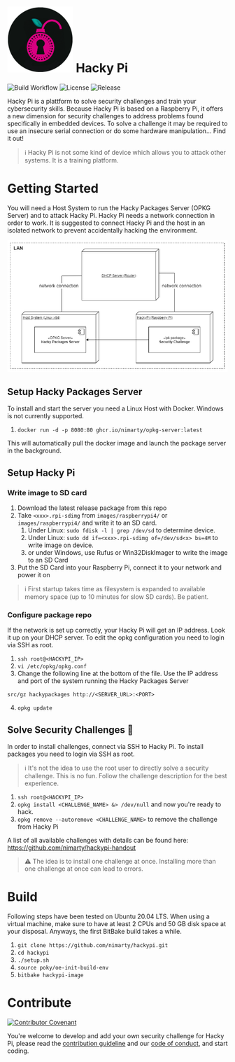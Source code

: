# <img src="res/hackypi_logo.png" width="150"> Hacky Pi 
![Build Workflow](https://github.com/nimarty/hackypi/actions/workflows/main.yml/badge.svg)
![License](https://img.shields.io/github/license/nimarty/hackypi)
![Release](https://img.shields.io/github/v/release/nimarty/hackypi)

Hacky Pi is a plattform to solve security challenges and train your cybersecurity skills. Because Hacky Pi is based on a Raspberry Pi, it offers a new dimension for security challenges to address problems found specifically in embedded devices. To solve a challenge it may be required to use an insecure serial connection or do some hardware manipulation... Find it out! 

> ℹ️ Hacky Pi is not some kind of device which allows you to attack other systems. It is a training platform.

# Getting Started
You will need a Host System to run the Hacky Packages Server (OPKG Server) and to attack Hacky Pi. Hacky Pi needs a network connection in order to work. It is suggested to connect Hacky Pi and the host in an isolated network to prevent accidentally hacking the environment. 

<img src="res/hackypi_deployment.png" width="600">

## Setup Hacky Packages Server
To install and start the server you need a Linux Host with Docker. Windows is not currently supported.
1. `docker run -d -p 8080:80 ghcr.io/nimarty/opkg-server:latest`

This will automatically pull the docker image and launch the package server in the background.

## Setup Hacky Pi
### Write image to SD card
1. Download the latest release package from this repo
1. Take `<xxx>.rpi-sdimg` from `images/raspberrypi4/` or `images/raspberrypi4/` and write it to an SD card.
    1. Under Linux: `sudo fdisk -l | grep /dev/sd` to determine device.
    1. Under Linux: `sudo dd if=<xxx>.rpi-sdimg of=/dev/sd<x> bs=4M` to write image on device.
    1. or under Windows, use Rufus or Win32DiskImager to write the image to an SD Card
1. Put the SD Card into your Raspberry Pi, connect it to your network and power it on

> ℹ️ First startup takes time as filesystem is expanded to available memory space (up to 10 minutes for slow SD cards). Be patient.

### Configure package repo
If the network is set up correctly, your Hacky Pi will get an IP address. Look it up on your DHCP server. To edit the opkg configuration you need to login via SSH as root.
1. `ssh root@<HACKYPI_IP>` 
1. `vi /etc/opkg/opkg.conf`
1. Change the following line at the bottom of the file. Use the IP address and port of the system running the Hacky Packages Server
```
src/gz hackypackages http://<SERVER_URL>:<PORT>
```
4. `opkg update`

## Solve Security Challenges 🤖
In order to install challenges, connect via SSH to Hacky Pi. To install packages you need to login via SSH as root.

> ℹ️ It's not the idea to use the root user to directly solve a security challenge. This is no fun. Follow the challenge description for the best experience.

1. `ssh root@<HACKYPI_IP>` 
1. `opkg install <CHALLENGE_NAME> &> /dev/null` and now you're ready to hack.
1. `opkg remove --autoremove <CHALLENGE_NAME>` to remove the challenge from Hacky Pi

A list of all available challenges with details can be found here: <https://github.com/nimarty/hackypi-handout>

> :warning: The idea is to install one challenge at once. Installing more than one challenge at once can lead to errors.

# Build
Following steps have been tested on Ubuntu 20.04 LTS. When using a virtual machine, make sure to have at least 2 CPUs and 50 GB disk space at your disposal. Anyways, the first BitBake build takes a while.
1. `git clone https://github.com/nimarty/hackypi.git`
1. `cd hackypi`
1. `./setup.sh`
1. `source poky/oe-init-build-env`
1. `bitbake hackypi-image`

# Contribute
[![Contributor Covenant](https://img.shields.io/badge/Contributor%20Covenant-2.1-4baaaa.svg)](.github/CODE_OF_CONDUCT.md)

You're welcome to develop and add your own security challenge for Hacky Pi, please read the [contribution guideline](.github/CONTRIBUTING.md) and our [code of conduct](.github/CODE_OF_CONDUCT.md), and start coding.
